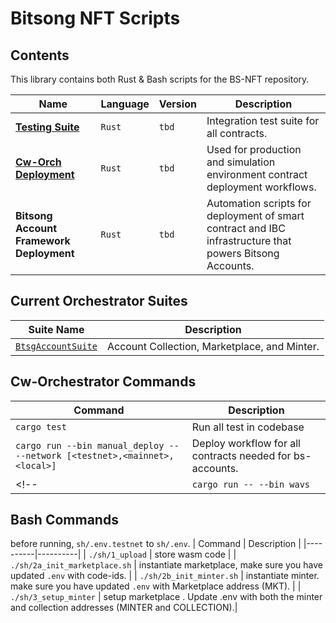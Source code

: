 # Bitsong NFT Scripts

## Contents
This library contains both Rust & Bash scripts for the BS-NFT repository.


| Name | Language | Version | Description |
|----------|----------|----------|----------|
| [**Testing Suite**](./src/test/mod.rs) | `Rust`   | `tbd`  | Integration test suite for all contracts.  |
| [**Cw-Orch Deployment** ](./src/deploy/mod.rs)  | `Rust`   | `tbd`   | Used for production and simulation environment contract deployment workflows.  |
| **Bitsong Account Framework Deployment**  | `Rust` |`tbd`  | Automation scripts for deployment of smart contract and IBC infrastructure that powers Bitsong Accounts.   |


## Current Orchestrator Suites
| Suite Name | Description |
|----------|----------|
| [`BtsgAccountSuite`](./src/deploy/bundles/account.rs#12)| Account Collection, Marketplace, and Minter. |


## Cw-Orchestrator Commands 
| Command | Description |
|----------|----------|
| `cargo test` | Run all test in codebase |
| `cargo run --bin manual_deploy -- --network [<testnet>,<mainnet>,<local>] ` | Deploy workflow for all contracts needed for bs-accounts. |
<!-- | `cargo run -- --bin wavs` | Deploys all nessesary infrastructure. learn more here | -->



## Bash Commands 
before running, `sh/.env.testnet` to `sh/.env`.
| Command | Description |
|----------|----------|
| `./sh/1_upload` | store wasm code |
| `./sh/2a_init_marketplace.sh` | instantiate marketplace, make sure you have updated `.env` with code-ids. |
| `./sh/2b_init_minter.sh` | instantiate minter. make sure you have updated `.env` with Marketplace address (MKT). |
| `./sh/3_setup_minter` | setup marketplace . Update .env with both the minter and collection addresses (MINTER and COLLECTION).|
<!-- | `sh broadcast.sh` | Broadcast a transaction or a message to the network or chain |
| `sh exec_accept_bid.sh` | accept bid as account owner|
| `sh exec_add_text.sh` | add text records to an account token |
| `sh exec_assoc.sh` | associate a smart contract or address with a given account token |
| `sh exec_bid.sh` | bid on an account token |
| `sh exec_mint.sh` | mint a new account token via account inter|
| `sh exec_mint_specific_user.sh` | mint an account token to a specific user |
| `sh exec_minter_update_config.sh` | update account minter config |
| `sh exec_pause.sh` | Pause contract execution, temporarily halting specific functions or operations |
| `sh exec_update_public_time.sh` | update public time mint start |
| `sh exec_update_verifier.sh` | update verifier oracle contract |
| `sh query_ask.sh` | query asks on a given account token|
| `sh query_asks_by_renew_time.sh` | Query asks sorted by renewal time, |
| `sh query_bids_sorted_by_price.sh` | Query bids sorted by price,  |
| `sh query_col.sh` | Query the collection, |
| `sh query_lookup.sh` | Query the account name |
| `sh query_metadata.sh` | Query metadata, retrieving additional information or attributes associated with a specific account |
| `sh query_minter.sh` | Query the minter, retrieving information about the account minter |
| `sh query_mkt.sh` | Query the market, retrieving information about available assets, prices, and market conditions |
| `sh query_mkt_bids_by_seller.sh` | Query market bids by seller, displaying bids placed by a specific seller or entity |
| `sh query_mkt_params.sh` | Query market parameters, retrieving configuration settings and rules governing the market |
| `sh query_token_info.sh` | Query token information, retrieving details and attributes associated with a specific token |
| `sh query_tokens.sh` | Query tokens, retrieving a list of available tokens on the chain or in a specific collection |
| `sh query_tx.sh` | Query transaction information, retrieving details about a specific transaction or set of transactions | -->